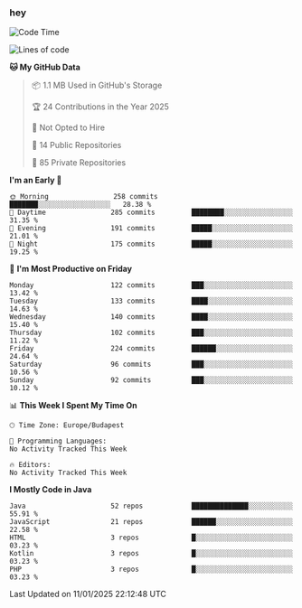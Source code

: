 ### hey

<!--START_SECTION:waka-->
![Code Time](http://img.shields.io/badge/Code%20Time-1%2C037%20hrs%2010%20mins-blue)

![Lines of code](https://img.shields.io/badge/From%20Hello%20World%20I%27ve%20Written-1.7%20million%20lines%20of%20code-blue)

**🐱 My GitHub Data** 

> 📦 1.1 MB Used in GitHub's Storage 
 > 
> 🏆 24 Contributions in the Year 2025
 > 
> 🚫 Not Opted to Hire
 > 
> 📜 14 Public Repositories 
 > 
> 🔑 85 Private Repositories 
 > 
**I'm an Early 🐤** 

```text
🌞 Morning                258 commits         ███████░░░░░░░░░░░░░░░░░░   28.38 % 
🌆 Daytime                285 commits         ████████░░░░░░░░░░░░░░░░░   31.35 % 
🌃 Evening                191 commits         █████░░░░░░░░░░░░░░░░░░░░   21.01 % 
🌙 Night                  175 commits         █████░░░░░░░░░░░░░░░░░░░░   19.25 % 
```
📅 **I'm Most Productive on Friday** 

```text
Monday                   122 commits         ███░░░░░░░░░░░░░░░░░░░░░░   13.42 % 
Tuesday                  133 commits         ████░░░░░░░░░░░░░░░░░░░░░   14.63 % 
Wednesday                140 commits         ████░░░░░░░░░░░░░░░░░░░░░   15.40 % 
Thursday                 102 commits         ███░░░░░░░░░░░░░░░░░░░░░░   11.22 % 
Friday                   224 commits         ██████░░░░░░░░░░░░░░░░░░░   24.64 % 
Saturday                 96 commits          ███░░░░░░░░░░░░░░░░░░░░░░   10.56 % 
Sunday                   92 commits          ███░░░░░░░░░░░░░░░░░░░░░░   10.12 % 
```


📊 **This Week I Spent My Time On** 

```text
🕑︎ Time Zone: Europe/Budapest

💬 Programming Languages: 
No Activity Tracked This Week

🔥 Editors: 
No Activity Tracked This Week
```

**I Mostly Code in Java** 

```text
Java                     52 repos            ██████████████░░░░░░░░░░░   55.91 % 
JavaScript               21 repos            ██████░░░░░░░░░░░░░░░░░░░   22.58 % 
HTML                     3 repos             █░░░░░░░░░░░░░░░░░░░░░░░░   03.23 % 
Kotlin                   3 repos             █░░░░░░░░░░░░░░░░░░░░░░░░   03.23 % 
PHP                      3 repos             █░░░░░░░░░░░░░░░░░░░░░░░░   03.23 % 
```




 Last Updated on 11/01/2025 22:12:48 UTC
<!--END_SECTION:waka-->
